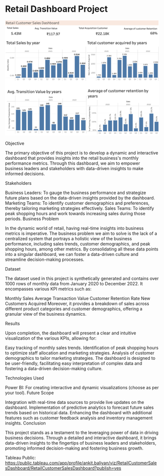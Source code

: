 # Retail Dashboard Project

![Retail Customer Sales Dashboard](Retail_dashboard_v1.png)



Objective

The primary objective of this project is to develop a dynamic and interactive dashboard that provides insights into the retail business's monthly performance metrics. Through this dashboard, we aim to empower business leaders and stakeholders with data-driven insights to make informed decisions.

Stakeholders

Business Leaders: To gauge the business performance and strategize future plans based on the data-driven insights provided by the dashboard.
Marketing Teams: To identify customer demographics and preferences, thereby tailoring marketing strategies effectively.
Sales Teams: To identify peak shopping hours and work towards increasing sales during those periods.
Business Problem

In the dynamic world of retail, having real-time insights into business metrics is imperative. The business problem we aim to solve is the lack of a centralized system that portrays a holistic view of the business performance, including sales trends, customer demographics, and peak shopping hours, among other metrics. By consolidating all these data points into a singular dashboard, we can foster a data-driven culture and streamline decision-making processes.

Dataset

The dataset used in this project is synthetically generated and contains over 1000 rows of monthly data from January 2020 to December 2022. It encompasses various KPI metrics such as:

Monthly Sales
Average Transaction Value
Customer Retention Rate
New Customers Acquired
Moreover, it provides a breakdown of sales across different product categories and customer demographics, offering a granular view of the business dynamics.

Results

Upon completion, the dashboard will present a clear and intuitive visualization of the various KPIs, allowing for:

Easy tracking of monthly sales trends.
Identification of peak shopping hours to optimize staff allocation and marketing strategies.
Analysis of customer demographics to tailor marketing strategies.
The dashboard is designed to be user-friendly, facilitating easy interpretation of complex data and fostering a data-driven decision-making culture.

Technologies Used

Power BI: For creating interactive and dynamic visualizations (choose as per your tool).
Future Scope

Integration with real-time data sources to provide live updates on the dashboard.
Implementation of predictive analytics to forecast future sales trends based on historical data.
Enhancing the dashboard with additional features such as customer feedback analysis and inventory management insights.
Conclusion

This project stands as a testament to the leveraging power of data in driving business decisions. Through a detailed and interactive dashboard, it brings data-driven insights to the fingertips of business leaders and stakeholders, promoting informed decision-making and fostering business growth.


Tableau Public: https://public.tableau.com/app/profile/ankit.baliyan/viz/RetailCustomerSalesDashboard/RetailCustomerSalesDashboard?publish=yes

